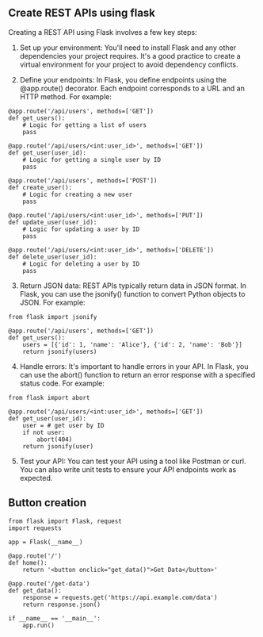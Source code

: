## Create REST APIs using flask

Creating a REST API using Flask involves a few key steps:

1.  Set up your environment: You'll need to install Flask and any other dependencies your project requires. It's a good practice to create a virtual environment for your project to avoid dependency conflicts.

2.  Define your endpoints: In Flask, you define endpoints using the @app.route() decorator. Each endpoint corresponds to a URL and an HTTP method. For example:
```
@app.route('/api/users', methods=['GET'])
def get_users():
    # Logic for getting a list of users
    pass

@app.route('/api/users/<int:user_id>', methods=['GET'])
def get_user(user_id):
    # Logic for getting a single user by ID
    pass

@app.route('/api/users', methods=['POST'])
def create_user():
    # Logic for creating a new user
    pass

@app.route('/api/users/<int:user_id>', methods=['PUT'])
def update_user(user_id):
    # Logic for updating a user by ID
    pass

@app.route('/api/users/<int:user_id>', methods=['DELETE'])
def delete_user(user_id):
    # Logic for deleting a user by ID
    pass
```
3. Return JSON data: REST APIs typically return data in JSON format. In Flask, you can use the jsonify() function to convert Python objects to JSON. For example:
```
from flask import jsonify

@app.route('/api/users', methods=['GET'])
def get_users():
    users = [{'id': 1, 'name': 'Alice'}, {'id': 2, 'name': 'Bob'}]
    return jsonify(users)
```
4. Handle errors: It's important to handle errors in your API. In Flask, you can use the abort() function to return an error response with a specified status code. For example:
```
from flask import abort

@app.route('/api/users/<int:user_id>', methods=['GET'])
def get_user(user_id):
    user = # get user by ID
    if not user:
        abort(404)
    return jsonify(user)
```
5. Test your API: You can test your API using a tool like Postman or curl. You can also write unit tests to ensure your API endpoints work as expected.


## Button creation 

```
from flask import Flask, request
import requests

app = Flask(__name__)

@app.route('/')
def home():
    return '<button onclick="get_data()">Get Data</button>'

@app.route('/get-data')
def get_data():
    response = requests.get('https://api.example.com/data')
    return response.json()

if __name__ == '__main__':
    app.run()
```